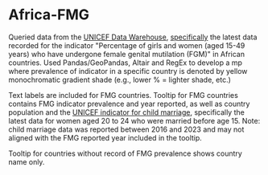 # Africa-FMG

Queried data from the [UNICEF Data Warehouse](https://data.unicef.org/dv_index/), [specifically](https://data.unicef.org/resources/data_explorer/unicef_f/?ag=UNICEF&df=GLOBAL_DATAFLOW&ver=1.0&dq=.PT_F_15-49_FGM..&startPeriod=2016&endPeriod=2023&lastnobservations=1) the latest data recorded for the indicator "Percentage of girls and women (aged 15-49 years) who have undergone female genital mutilation (FGM)" in African countries. Used Pandas/GeoPandas, Altair and RegEx to develop a mp where prevalence of indicator in a specific country is denoted by yellow monochromatic gradient shade (e.g., lower % = lighter shade, etc.)

Text labels are included for FMG countries. Tooltip for FMG countries contains FMG indicator prevalence and year reported, as well as country population and the [UNICEF indicator for child marriage](https://data.unicef.org/resources/data_explorer/unicef_f/?ag=UNICEF&df=GLOBAL_DATAFLOW&ver=1.0&dq=.PT_F_20-24_MRD_U15..&startPeriod=2016&endPeriod=2023&lastnobservations=1), specifically the latest data for women aged 20 to 24 who were married before age 15. Note: child marriage data was reported between 2016 and 2023 and may not aligned with the FMG reported year included in the tooltip.

Tooltip for countries without record of FMG prevalence shows country name only.
